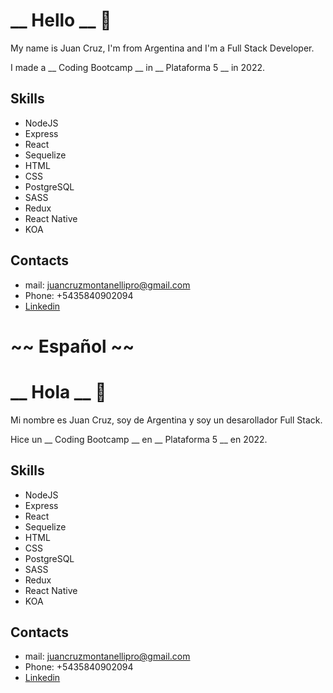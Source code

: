 # __ Hello __ 👋

My name is Juan Cruz, I'm from Argentina and I'm a Full Stack Developer.

I made a __ Coding Bootcamp __  in __ Plataforma 5 __  in 2022.

## Skills

- NodeJS 
- Express 
- React 
- Sequelize 
- HTML 
- CSS
- PostgreSQL
- SASS 
- Redux 
- React Native
- KOA

## Contacts

- mail: juancruzmontanellipro@gmail.com 
- Phone: +5435840902094 
- [Linkedin](https://www.linkedin.com/in/juan-cruz-montanelli-1544a325a/)

# ~~ Español ~~

# __ Hola __ 👋

Mi nombre es Juan Cruz, soy de Argentina y soy un desarollador Full Stack.

Hice un __ Coding Bootcamp __  en __ Plataforma 5 __  en 2022.

## Skills

- NodeJS 
- Express 
- React 
- Sequelize 
- HTML 
- CSS
- PostgreSQL
- SASS 
- Redux 
- React Native
- KOA

## Contacts

- mail: juancruzmontanellipro@gmail.com 
- Phone: +5435840902094
- [Linkedin](https://www.linkedin.com/in/juan-cruz-montanelli-1544a325a/)